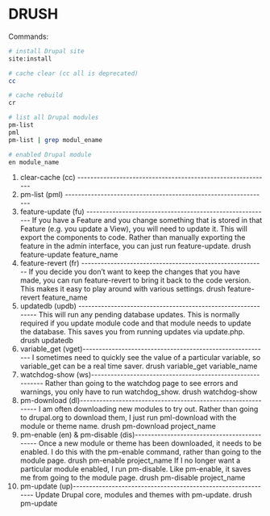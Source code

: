 # DRUSH

Commands:

```bash
# install Drupal site
site:install

# cache clear (cc all is deprecated)
cc

# cache rebuild
cr

# list all Drupal modules
pm-list
pml
pm-list | grep modul_ename

# enabled Drupal module
en module_name
```

1. clear-cache (cc) ------------------------------------------------------------
2. pm-list (pml) ---------------------------------------------------------------
3. feature-update (fu) ---------------------------------------------------------
If you have a Feature and you change something that is stored in that Feature (e.g. you update a View), you will need to update it. This will export the components to code. Rather than manually exporting the feature in the admin interface, you can just run feature-update.
drush feature-update feature_name
4. feature-revert (fr) ---------------------------------------------------------
If you decide you don’t want to keep the changes that you have made, you can run feature-revert to bring it back to the code version. This makes it easy to play around with various settings.
drush feature-revert feature_name
5. updatedb (updb) -------------------------------------------------------------
This will run any pending database updates. This is normally required if you update module code and that module needs to update the database. This saves you from running updates via update.php.
drush updatedb
6. variable_get (vget)----------------------------------------------------------
I sometimes need to quickly see the value of a particular variable, so variable_get can be a real time saver.
drush variable_get variable_name
7. watchdog-show (ws)-----------------------------------------------------------
Rather than going to the watchdog page to see errors and warnings, you only have to run watchdog_show.
drush watchdog-show
8. pm-download (dl)-------------------------------------------------------------
I am often downloading new modules to try out. Rather than going to drupal.org to download them, I just run pml-download with the module or theme name.
drush pm-download project_name
9. pm-enable (en) & pm-disable (dis)--------------------------------------------
Once a new module or theme has been downloaded, it needs to be enabled. I do this with the pm-enable command, rather than going to the module page.
drush pm-enable project_name
If I no longer want a particular module enabled, I run pm-disable. Like pm-enable, it saves me from going to the module page.
drush pm-disable project_name
10. pm-update (up)--------------------------------------------------------------
Update Drupal core, modules and themes with pm-update.
drush pm-update
